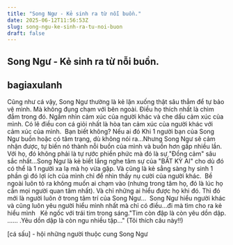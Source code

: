 ```yaml
---
title: "Song Ngư - Kẻ sinh ra từ nỗi buồn."
date: 2025-06-12T11:56:53Z
slug: song-ngu-ke-sinh-ra-tu-noi-buon
draft: false
---
```


## Song Ngư - Kẻ sinh ra từ nỗi buồn.

## bagiaxulanh

Cũng như cá vậy, Song Ngư thường là kẻ lặn xuống thật sâu thẳm để tự bảo vệ mình. Mà không đụng chạm với bên ngoài. Điều họ thích nhất là chìm đắm trong đó. Ngắm nhìn cảm xúc của người khác và che dấu cảm xúc của mình. Có lẽ điều con cá giỏi nhất là hòa tan cảm xúc của người khác với cảm xúc của mình.​ ​ ​Bạn biết không? Nếu ai đó Khi 1 người bạn của Song Ngư buồn h​oặc có tâm trạng, dù không nói ra...Nhưng Song Ngư sẽ cảm nhận được, tự biến nó thành nỗi buồn của mình và buồn hơn gấp nhiều lần.​ ​ ​Với họ, đó không phải là tự rước phiền phức mà đó là sự "Đồng cảm" sâu sắc nhất...​Song Ngư là kẻ biết lắng nghe tâm sự của "BẤT KỲ AI" cho dù đó có thể là 1 người xa lạ mà họ vừa gặp. Và cũng là kẻ sẳng sàng hy sinh 1 phần gì đó lợi ích của mình chỉ để nhìn thấy nụ cười của người khác.​ ​ ​Bề ngoài luôn tỏ ra không muốn ai chạm vào (nhưng trong tâm họ, đó là lúc họ cần mọi người quan tâm nhất). Và chỉ những ai hiểu được họ khi đó. Thì đó mới là người luôn ở trong tâm trí của Song Ngư...​ ​ ​Song Ngư hiểu người khác và cũng luôn yêu người hiểu mình nhất mà  chỉ có điều...đi mà tìm cho ra kẻ hiểu mình ​ ​ ​Kẻ ngốc với trái tim trong sáng.​"Tim còn đập là còn yêu dồn dập​.​.​.​.​... .​Yêu dồn dập là còn ngu nhiều tập..." (Tôi thích câu này!!)​ 
 
[cá sấu] - hội những người thuộc cung Song Ngư​